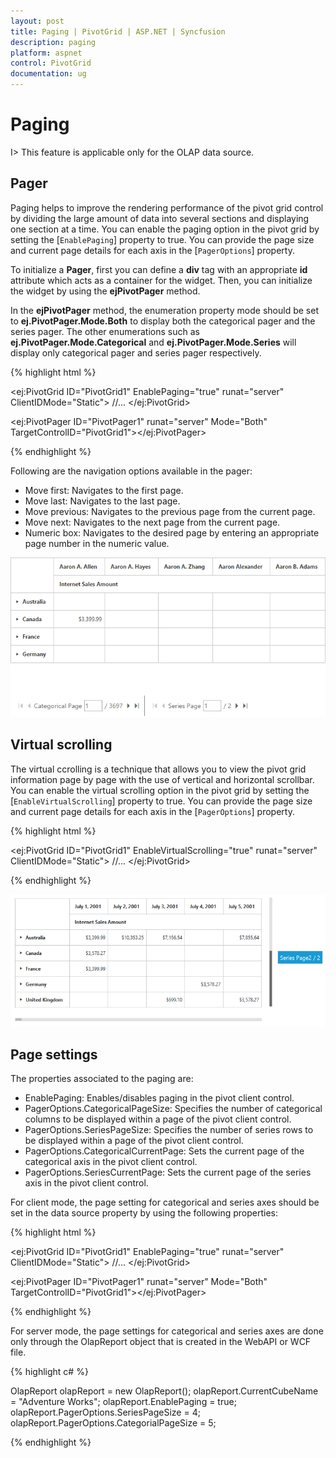 ```yaml
---
layout: post
title: Paging | PivotGrid | ASP.NET | Syncfusion 
description: paging
platform: aspnet
control: PivotGrid
documentation: ug
---
```


# Paging

I> This feature is applicable only for the OLAP data source.

## Pager 

Paging helps to improve the rendering performance of the pivot grid control by dividing the large amount of data into several sections and displaying one section at a time. You can enable the paging option in the pivot grid by setting the [`EnablePaging`] property to true. You can provide the page size and current page details for each axis in the [`PagerOptions`] property.

To initialize a **Pager**, first you can define a **div** tag with an appropriate **id** attribute which acts as a container for the widget. Then, you can initialize the widget by using the **ejPivotPager** method.

In the **ejPivotPager** method, the enumeration property mode should be set to **ej.PivotPager.Mode.Both** to display both the categorical pager and the series pager. The other enumerations such as **ej.PivotPager.Mode.Categorical** and **ej.PivotPager.Mode.Series** will display only categorical pager and series pager respectively.


{% highlight html %}

<ej:PivotGrid ID="PivotGrid1" EnablePaging="true" runat="server" ClientIDMode="Static">
    <DataSource>
        //...
        <PagerOptions CategoricalPageSize="5" SeriesPageSize="5" CategoricalCurrentPage="1" SeriesCurrentPage="1" />
    </DataSource>
</ej:PivotGrid>

<ej:PivotPager ID="PivotPager1" runat="server" Mode="Both" TargetControlID="PivotGrid1"></ej:PivotPager>

{% endhighlight %}


Following are the navigation options available in the pager:

* Move first: Navigates to the first page.
* Move last: Navigates to the last page.
* Move previous: Navigates to the previous page from the current page.
* Move next: Navigates to the next page from the current page.
* Numeric box: Navigates to the desired page by entering an appropriate page number in the numeric value.

![](Paging_images/paging.png)


## Virtual scrolling

The virtual ccrolling is a technique that allows you to view the pivot grid information page by page with the use of vertical and horizontal scrollbar. You can enable the virtual scrolling option in the pivot grid by setting the [`EnableVirtualScrolling`] property to true. You can provide the page size and current page details for each axis in the [`PagerOptions`] property.

{% highlight html %}

<ej:PivotGrid ID="PivotGrid1" EnableVirtualScrolling="true" runat="server" ClientIDMode="Static">
    <DataSource>
        //...
        <PagerOptions CategoricalPageSize="5" SeriesPageSize="5" CategoricalCurrentPage="1" SeriesCurrentPage="1" />
    </DataSource>
</ej:PivotGrid>

{% endhighlight %}

![](Paging_images/virtual-scrolling.png)

## Page settings

The properties associated to the paging are:

* EnablePaging: Enables/disables paging in the pivot client control.
* PagerOptions.CategoricalPageSize: Specifies the number of categorical columns to be displayed within a page of the pivot client control.
* PagerOptions.SeriesPageSize: Specifies the number of series rows to be displayed within a page of the pivot client control.
* PagerOptions.CategoricalCurrentPage: Sets the current page of the categorical axis in the pivot client control.
* PagerOptions.SeriesCurrentPage: Sets the current page of the series axis in the pivot client control.

For client mode, the page setting for categorical and series axes should be set in the data source property by using the following properties:

{% highlight html %}

<ej:PivotGrid ID="PivotGrid1" EnablePaging="true" runat="server" ClientIDMode="Static">
    <DataSource>
        //...
        <PagerOptions CategoricalPageSize="5" SeriesPageSize="5" CategoricalCurrentPage="1" SeriesCurrentPage="1" />
    </DataSource>
</ej:PivotGrid>

<ej:PivotPager ID="PivotPager1" runat="server" Mode="Both" TargetControlID="PivotGrid1"></ej:PivotPager>

{% endhighlight %}

For server mode, the page settings for categorical and series axes are done only through the OlapReport object that is created in the WebAPI or WCF file.

{% highlight c# %}

OlapReport olapReport = new OlapReport();
olapReport.CurrentCubeName = "Adventure Works";
olapReport.EnablePaging = true;
olapReport.PagerOptions.SeriesPageSize = 4;
olapReport.PagerOptions.CategorialPageSize = 5;

{% endhighlight %}